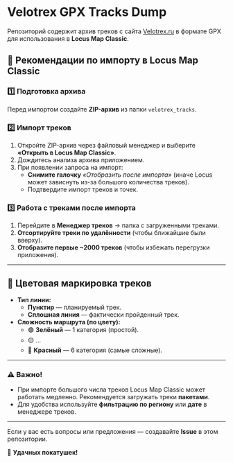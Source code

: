# Velotrex GPX Tracks Dump  
Репозиторий содержит архив треков с сайта [Velotrex.ru](https://velotrex.ru/) в формате GPX для использования в **Locus Map Classic**.  

## 📌 Рекомендации по импорту в Locus Map Classic  

### 1️⃣ Подготовка архива  
Перед импортом создайте **ZIP-архив** из папки `velotrex_tracks`.  

### 2️⃣ Импорт треков  
1. Откройте ZIP-архив через файловый менеджер и выберите **«Открыть в Locus Map Classic»**.  
2. Дождитесь анализа архива приложением.  
3. При появлении запроса на импорт:  
   - **Снимите галочку** *«Отобразить после импорта»* (иначе Locus может зависнуть из-за большого количества треков).  
   - Подтвердите импорт треков и точек.  

### 3️⃣ Работа с треками после импорта  
1. Перейдите в **Менеджер треков** → папка с загруженными треками.  
2. **Отсортируйте треки по удалённости** (чтобы ближайшие были вверху).  
3. **Отобразите первые ~2000 треков** (чтобы избежать перегрузки приложения).  

---

## 🎨 Цветовая маркировка треков  
- **Тип линии:**  
  - **Пунктир** — планируемый трек.  
  - **Сплошная линия** — фактически пройденный трек.  
- **Сложность маршрута (по цвету):**  
  - 🟢 **Зелёный** — 1 категория (простой).  
  - 🟡 ...
  - 🔴 **Красный** — 6 категория (самые сложные).  

---

### ⚠️ Важно!  
- При импорте большого числа треков Locus Map Classic может работать медленно. Рекомендуется загружать треки **пакетами**.  
- Для удобства используйте **фильтрацию по региону** или **дате** в менеджере треков.  

---

Если у вас есть вопросы или предложения — создавайте **Issue** в этом репозитории.  

🚵 **Удачных покатушек!**
